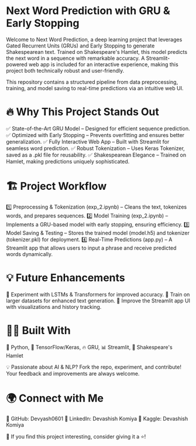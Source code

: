 # Next Word Prediction with GRU & Early Stopping
Welcome to Next Word Prediction, a deep learning project that leverages Gated Recurrent Units (GRUs) and Early Stopping to generate Shakespearean text. Trained on Shakespeare's Hamlet, this model predicts the next word in a sequence with remarkable accuracy. A Streamlit-powered web app is included for an interactive experience, making this project both technically robust and user-friendly.

This repository contains a structured pipeline from data preprocessing, training, and model saving to real-time predictions via an intuitive web UI.

# 🔥 Why This Project Stands Out
✅ State-of-the-Art GRU Model – Designed for efficient sequence prediction.
✅ Optimized with Early Stopping – Prevents overfitting and ensures better generalization.
✅ Fully Interactive Web App – Built with Streamlit for seamless word prediction.
✅ Robust Tokenization – Uses Keras Tokenizer, saved as a .pkl file for reusability.
✅ Shakespearean Elegance – Trained on Hamlet, making predictions uniquely sophisticated.

# 🏗️ Project Workflow
1️⃣ Preprocessing & Tokenization (exp_2.ipynb) – Cleans the text, tokenizes words, and prepares sequences.
2️⃣ Model Training (exp_2.ipynb) – Implements a GRU-based model with early stopping, ensuring efficiency.
3️⃣ Model Saving & Testing – Stores the trained model (model.h5) and tokenizer (tokenizer.pkl) for deployment.
4️⃣ Real-Time Predictions (app.py) – A Streamlit app that allows users to input a phrase and receive predicted words dynamically.

# 💡 Future Enhancements
🔹 Experiment with LSTMs & Transformers for improved accuracy.
🔹 Train on larger datasets for enhanced text generation.
🔹 Improve the Streamlit app UI with visualizations and history tracking.

# 👨‍💻 Built With
🚀 Python, 🧠 TensorFlow/Keras, 🔥 GRU, 📊 Streamlit, 📝 Shakespeare's Hamlet

💡 Passionate about AI & NLP? Fork the repo, experiment, and contribute! Your feedback and improvements are always welcome.

# 🌍 Connect with Me
📌 GitHub: Devyash0601
📌 LinkedIn: Devashish Komiya
📌 Kaggle: Devashish Komiya

🔹 If you find this project interesting, consider giving it a ⭐!

